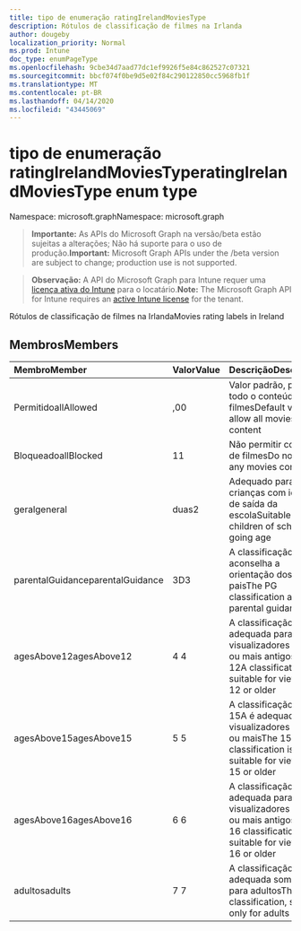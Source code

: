 ```yaml
---
title: tipo de enumeração ratingIrelandMoviesType
description: Rótulos de classificação de filmes na Irlanda
author: dougeby
localization_priority: Normal
ms.prod: Intune
doc_type: enumPageType
ms.openlocfilehash: 9cbe34d7aad77dc1ef9926f5e84c862527c07321
ms.sourcegitcommit: bbcf074f0be9d5e02f84c290122850cc5968fb1f
ms.translationtype: MT
ms.contentlocale: pt-BR
ms.lasthandoff: 04/14/2020
ms.locfileid: "43445069"
---
```

# <a name="ratingirelandmoviestype-enum-type"></a><span data-ttu-id="754cf-103">tipo de enumeração ratingIrelandMoviesType</span><span class="sxs-lookup"><span data-stu-id="754cf-103">ratingIrelandMoviesType enum type</span></span>

<span data-ttu-id="754cf-104">Namespace: microsoft.graph</span><span class="sxs-lookup"><span data-stu-id="754cf-104">Namespace: microsoft.graph</span></span>

> <span data-ttu-id="754cf-105">**Importante:** As APIs do Microsoft Graph na versão/beta estão sujeitas a alterações; Não há suporte para o uso de produção.</span><span class="sxs-lookup"><span data-stu-id="754cf-105">**Important:** Microsoft Graph APIs under the /beta version are subject to change; production use is not supported.</span></span>

> <span data-ttu-id="754cf-106">**Observação:** A API do Microsoft Graph para Intune requer uma [licença ativa do Intune](https://go.microsoft.com/fwlink/?linkid=839381) para o locatário.</span><span class="sxs-lookup"><span data-stu-id="754cf-106">**Note:** The Microsoft Graph API for Intune requires an [active Intune license](https://go.microsoft.com/fwlink/?linkid=839381) for the tenant.</span></span>

<span data-ttu-id="754cf-107">Rótulos de classificação de filmes na Irlanda</span><span class="sxs-lookup"><span data-stu-id="754cf-107">Movies rating labels in Ireland</span></span>

## <a name="members"></a><span data-ttu-id="754cf-108">Membros</span><span class="sxs-lookup"><span data-stu-id="754cf-108">Members</span></span>
|<span data-ttu-id="754cf-109">Membro</span><span class="sxs-lookup"><span data-stu-id="754cf-109">Member</span></span>|<span data-ttu-id="754cf-110">Valor</span><span class="sxs-lookup"><span data-stu-id="754cf-110">Value</span></span>|<span data-ttu-id="754cf-111">Descrição</span><span class="sxs-lookup"><span data-stu-id="754cf-111">Description</span></span>|
|:---|:---|:---|
|<span data-ttu-id="754cf-112">Permitido</span><span class="sxs-lookup"><span data-stu-id="754cf-112">allAllowed</span></span>|<span data-ttu-id="754cf-113">,0</span><span class="sxs-lookup"><span data-stu-id="754cf-113">0</span></span>|<span data-ttu-id="754cf-114">Valor padrão, permitir todo o conteúdo de filmes</span><span class="sxs-lookup"><span data-stu-id="754cf-114">Default value, allow all movies content</span></span>|
|<span data-ttu-id="754cf-115">Bloqueado</span><span class="sxs-lookup"><span data-stu-id="754cf-115">allBlocked</span></span>|<span data-ttu-id="754cf-116">1</span><span class="sxs-lookup"><span data-stu-id="754cf-116">1</span></span>|<span data-ttu-id="754cf-117">Não permitir conteúdo de filmes</span><span class="sxs-lookup"><span data-stu-id="754cf-117">Do not allow any movies content</span></span>|
|<span data-ttu-id="754cf-118">geral</span><span class="sxs-lookup"><span data-stu-id="754cf-118">general</span></span>|<span data-ttu-id="754cf-119">duas</span><span class="sxs-lookup"><span data-stu-id="754cf-119">2</span></span>|<span data-ttu-id="754cf-120">Adequado para crianças com idade de saída da escola</span><span class="sxs-lookup"><span data-stu-id="754cf-120">Suitable for children of school going age</span></span>|
|<span data-ttu-id="754cf-121">parentalGuidance</span><span class="sxs-lookup"><span data-stu-id="754cf-121">parentalGuidance</span></span>|<span data-ttu-id="754cf-122">3D</span><span class="sxs-lookup"><span data-stu-id="754cf-122">3</span></span>|<span data-ttu-id="754cf-123">A classificação PG aconselha a orientação dos pais</span><span class="sxs-lookup"><span data-stu-id="754cf-123">The PG classification advises parental guidance</span></span>|
|<span data-ttu-id="754cf-124">agesAbove12</span><span class="sxs-lookup"><span data-stu-id="754cf-124">agesAbove12</span></span>|<span data-ttu-id="754cf-125">4 </span><span class="sxs-lookup"><span data-stu-id="754cf-125">4</span></span>|<span data-ttu-id="754cf-126">A classificação 12A é adequada para visualizadores de 12 ou mais antigos</span><span class="sxs-lookup"><span data-stu-id="754cf-126">The 12A classification is suitable for viewers of 12 or older</span></span>|
|<span data-ttu-id="754cf-127">agesAbove15</span><span class="sxs-lookup"><span data-stu-id="754cf-127">agesAbove15</span></span>|<span data-ttu-id="754cf-128">5 </span><span class="sxs-lookup"><span data-stu-id="754cf-128">5</span></span>|<span data-ttu-id="754cf-129">A classificação do 15A é adequada para visualizadores de 15 ou mais</span><span class="sxs-lookup"><span data-stu-id="754cf-129">The 15A classification is suitable for viewers of 15 or older</span></span>|
|<span data-ttu-id="754cf-130">agesAbove16</span><span class="sxs-lookup"><span data-stu-id="754cf-130">agesAbove16</span></span>|<span data-ttu-id="754cf-131">6 </span><span class="sxs-lookup"><span data-stu-id="754cf-131">6</span></span>|<span data-ttu-id="754cf-132">A classificação 16 é adequada para visualizadores de 16 ou mais antigos</span><span class="sxs-lookup"><span data-stu-id="754cf-132">The 16 classification is suitable for viewers of 16 or older</span></span>|
|<span data-ttu-id="754cf-133">adultos</span><span class="sxs-lookup"><span data-stu-id="754cf-133">adults</span></span>|<span data-ttu-id="754cf-134">7 </span><span class="sxs-lookup"><span data-stu-id="754cf-134">7</span></span>|<span data-ttu-id="754cf-135">A classificação 18, adequada somente para adultos</span><span class="sxs-lookup"><span data-stu-id="754cf-135">The 18 classification, suitable only for adults</span></span>|



